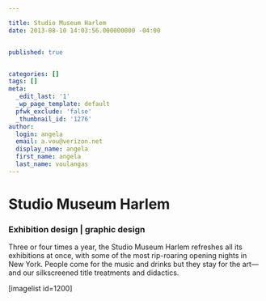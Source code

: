 ```yaml
---

title: Studio Museum Harlem
date: 2013-08-10 14:03:56.000000000 -04:00


published: true


categories: []
tags: []
meta:
  _edit_last: '1'
  _wp_page_template: default
  pfwk_exclude: 'false'
  _thumbnail_id: '1276'
author:
  login: angela
  email: a.vou@verizon.net
  display_name: angela
  first_name: angela
  last_name: voulangas
---
```

<h1>Studio Museum Harlem</h1>
<h3>Exhibition design | graphic design</h3>
Three or four times a year, the Studio Museum Harlem refreshes all its exhibitions at once, with some of the most rip-roaring opening nights in New York. People come for the music and drinks but they stay for the art—and our silkscreened title treatments and didactics.


[imagelist id=1200]


